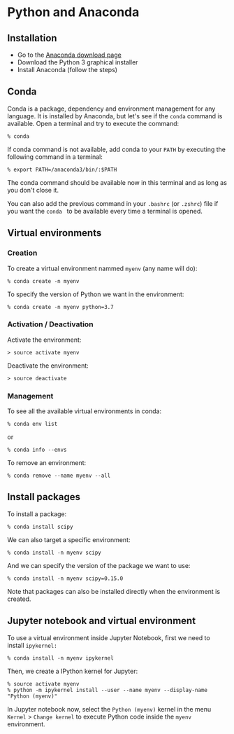 # Python and Anaconda


## Installation

- Go to the [Anaconda download page](https://www.anaconda.com/distribution)
- Download the Python 3 graphical installer
- Install Anaconda (follow the steps)


## Conda

Conda is a package, dependency and environment management for any language. It is installed by Anaconda, but let's see if the `conda` command is available. Open a terminal and try to execute the command:

```
% conda
```

If conda command is not available, add conda to your `PATH` by executing the following command in a terminal:

```
% export PATH=/anaconda3/bin/:$PATH
```

The conda command should be available now in this terminal and as long as you don't close it.

You can also add the previous command in your `.bashrc` (or `.zshrc`) file if you want the `conda ` to be available every time a terminal is opened.


## Virtual environments

### Creation

To create a virtual environment nammed `myenv` (any name will do):

```
% conda create -n myenv
```

To specify the version of Python we want in the environment:

```
% conda create -n myenv python=3.7
```

### Activation / Deactivation

Activate the environment:

```
> source activate myenv
```

Deactivate the environment:

```
> source deactivate
```


### Management

To see all the available virtual environments in conda:

```
% conda env list
```

or 

```
% conda info --envs
```

To remove an environment:

```
% conda remove --name myenv --all
```

## Install packages

To install a package:

```
% conda install scipy
```

We can also target a specific environment:

```
% conda install -n myenv scipy
```

And we can specify the version of the package we want to use:

```
% conda install -n myenv scipy=0.15.0
```

Note that packages can also be installed directly when the environment is created.


## Jupyter notebook and virtual environment

To use a virtual environment inside Jupyter Notebook, first we need to install `ipykernel:`

```
% conda install -n myenv ipykernel
```

Then, we create a IPython kernel for Jupyter:

```
% source activate myenv
% python -m ipykernel install --user --name myenv --display-name "Python (myenv)"
```

In Jupyter notebook now, select the `Python (myenv)`  kernel in the menu `Kernel` > `Change kernel` to execute Python code inside the `myenv` environment.





